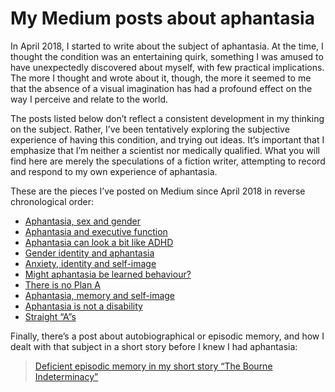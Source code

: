 # My Medium posts about aphantasia

In April 2018, I started to write about the subject of aphantasia. At the time, I thought the condition was an entertaining quirk, something I was amused to have unexpectedly discovered about myself, with few practical implications. The more I thought and wrote about it, though, the more it seemed to me that the absence of a visual imagination has had a profound effect on the way I perceive and relate to the world.

The posts listed below don’t reflect a consistent development in my thinking on the subject. Rather, I’ve been tentatively exploring the subjective experience of having this condition, and trying out ideas. It’s important that I emphasize that I’m neither a scientist nor medically qualified. What you will find here are merely the speculations of a fiction writer, attempting to record and respond to my own experience of aphantasia.

These are the pieces I’ve posted on Medium since April 2018 in reverse chronological order:

- [Aphantasia, sex and gender](https://medium.com/@artkavanagh/aphantasia-sex-and-gender12166b4364ea)
- [Aphantasia and executive function](https://medium.com/@artkavanagh/aphantasia-and-executive-function-c7a5cb05162c)
- [Aphantasia can look a bit like ADHD](https://medium.com/@artkavanagh/aphantasia-can-look-a-bit-like-adhd-e81dc7e0e259)
- [Gender identity and aphantasia](https://medium.com/@artkavanagh/gender-identity-and-aphantasia-e0c93850ffb1)
- [Anxiety, identity and self-image](https://medium.com/@artkavanagh/anxiety-identity-and-self-image-40288046b46b)
- [Might aphantasia be learned behaviour?](https://medium.com/@artkavanagh/might-aphantasia-be-learned-behaviour-47dc4c72026)
- [There is no Plan A](https://medium.com/@artkavanagh/there-is-no-plan-a-e969c8f9587)
- [Aphantasia, memory and self-image](https://medium.com/@artkavanagh/aphantasia-memory-and-self-image-2db66c17c5f3)
- [Aphantasia is not a disability](https://medium.com/@artkavanagh/aphantasia-is-not-a-disability-511989fa1e71)
- [Straight &ldquo;A&rdquo;s](https://medium.com/@artkavanagh/straight-a-s-a2b0b3bc8425)

Finally, there’s a post about autobiographical or episodic memory, and how I dealt with that subject in a short story before I knew I had aphantasia:

> [Deficient episodic memory in my short story &ldquo;The Bourne Indeterminacy&rdquo;](https://medium.com/@artkavanagh/deficient-episodic-memory-in-my-short-story-the-bourne-indeterminacy-c48404d656c4)
